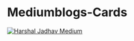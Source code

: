 # Mediumblogs-Cards

[![Harshal Jadhav Medium](https://mediumblog-cards.vercel.app/getMediumBlogs?username=priyangshusarkar77&type=horizontal)](https://medium.com/@priyangshusarkar77)
